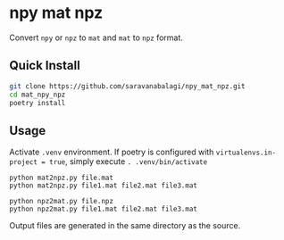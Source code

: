 # npy mat npz

Convert `npy` or `npz` to `mat` and `mat` to `npz` format.

## Quick Install

```sh
git clone https://github.com/saravanabalagi/npy_mat_npz.git
cd mat_npy_npz
poetry install
```

## Usage

Activate `.venv` environment.
If poetry is configured with `virtualenvs.in-project = true`, simply execute `. .venv/bin/activate`

```
python mat2npz.py file.mat
python mat2npz.py file1.mat file2.mat file3.mat

python npz2mat.py file.npz
python npz2mat.py file1.mat file2.mat file3.mat
```

Output files are generated in the same directory as the source.
